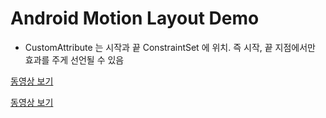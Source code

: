 # Android Motion Layout Demo

- CustomAttribute 는 시작과 끝 ConstraintSet 에 위치. 즉 시작, 끝 지점에서만 효과를 주게 선언될 수 있음

[동영상 보기](https://i.imgur.com/WhdsMmK.mp4)

[동영상 보기](https://i.imgur.com/q5FMFjV.mp4)